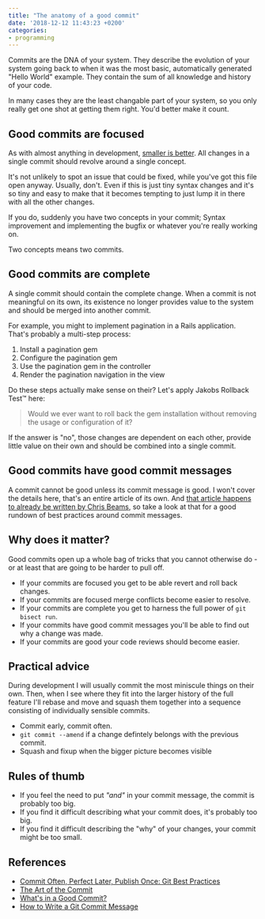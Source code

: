 ```yaml
---
title: "The anatomy of a good commit"
date: '2018-12-12 11:43:23 +0200'
categories:
- programming
---
```


Commits are the DNA of your system. They describe the evolution of your system going back to when it was the most basic, automatically generated "Hello World" example. They contain the sum of all knowledge and history of your code.

In many cases they are the least changable part of your system, so you only really get one shot at getting them right. You'd better make it count.

<!--more-->

## Good commits are focused

As with almost anything in development, [smaller is better](https://www.bignerdranch.com/blog/less-code-is-better/). All changes in a single commit should revolve around a single concept.

It's not unlikely to spot an issue that could be fixed, while you've got this file open anyway. Usually, don't. Even if this is just tiny syntax changes and it's so tiny and easy to make that it becomes tempting to just lump it in there with all the other changes.

If you do, suddenly you have two concepts in your commit; Syntax improvement and implementing the bugfix or whatever you're really working on.

Two concepts means two commits.

## Good commits are complete

A single commit should contain the complete change. When a commit is not meaningful on its own, its existence no longer provides value to the system and should be merged into another commit.

For example, you might to implement pagination in a Rails application. That's probably a multi-step process:

1. Install a pagination gem
2. Configure the pagination gem
3. Use the pagination gem in the controller
4. Render the pagination navigation in the view

Do these steps actually make sense on their? Let's apply Jakobs Rollback Test™ here:

> Would we ever want to roll back the gem installation without removing the usage or configuration of it?

If the answer is "no", those changes are dependent on each other, provide little value on their own and should be combined into a single commit.

## Good commits have good commit messages

A commit cannot be good unless its commit message is good. I won't cover the details here, that's an entire article of its own. And [that article happens to already be written by Chris Beams](https://chris.beams.io/posts/git-commit/), so take a look at that for a good rundown of best practices around commit messages.

## Why does it matter?

Good commits open up a whole bag of tricks that you cannot otherwise do - or at least that are going to be harder to pull off.

* If your commits are focused you get to be able revert and roll back changes.
* If your commits are focused merge conflicts become easier to resolve.
* If your commits are complete you get to harness the full power of `git bisect run`. 
* If your commits have good commit messages you'll be able to find out why a change was made.
* If your commits are good your code reviews should become easier.

## Practical advice

During development I will usually commit the most miniscule things on their own. Then, when I see where they fit into the larger history of the full feature I'll rebase and move and squash them together into a sequence consisting of individually sensible commits.

* Commit early, commit often.
* `git commit --amend` if a change defintely belongs with the previous commit.
* Squash and fixup when the bigger picture becomes visible

## Rules of thumb

* If you feel the need to put <cite>"and"</cite> in your commit message, the commit is probably too big.
* If you find it difficult describing what your commit does, it's probably too big.
* If you find it difficult describing the "why" of your changes, your commit might be too small.

## References

* [Commit Often, Perfect Later, Publish Once: Git Best Practices](https://sethrobertson.github.io/GitBestPractices/)
* [The Art of the Commit](https://alistapart.com/article/the-art-of-the-commit)
* [What's in a Good Commit?](https://dev.solita.fi/2013/07/04/whats-in-a-good-commit.html)
* [How to Write a Git Commit Message](https://chris.beams.io/posts/git-commit/)
